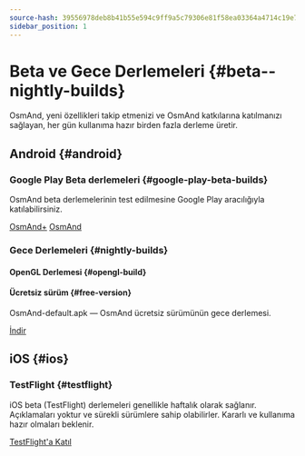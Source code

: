 ```yaml
---
source-hash: 39556978deb8b41b55e594c9ff9a5c79306e81f58ea03364a4714c19e79d3a98
sidebar_position: 1
---
```


# Beta ve Gece Derlemeleri {#beta--nightly-builds}

OsmAnd, yeni özellikleri takip etmenizi ve OsmAnd katkılarına katılmanızı sağlayan, her gün kullanıma hazır birden fazla derleme üretir.

## Android {#android}
### Google Play Beta derlemeleri {#google-play-beta-builds}
OsmAnd beta derlemelerinin test edilmesine Google Play aracılığıyla katılabilirsiniz.

<div class="button-row">
  <a class="button button--active" href="https://play.google.com/apps/testing/net.osmand.plus">OsmAnd+</a>
  <a class="button button--active" href="https://play.google.com/apps/testing/net.osmand">OsmAnd</a>
</div>

### Gece Derlemeleri {#nightly-builds}
#### OpenGL Derlemesi {#opengl-build}

#### Ücretsiz sürüm {#free-version}
OsmAnd-default.apk — OsmAnd ücretsiz sürümünün gece derlemesi.
<div>
  <a class="button button--active" href="https://download.osmand.net/latest-night-build/OsmAnd-default.apk">İndir</a>
</div>

## iOS {#ios}
### TestFlight {#testflight}
iOS beta (TestFlight) derlemeleri genellikle haftalık olarak sağlanır. Açıklamaları yoktur ve sürekli sürümlere sahip olabilirler. Kararlı ve kullanıma hazır olmaları beklenir.

<div>
  <a class="button button--active" href="https://testflight.apple.com/join/7poGNCKy">TestFlight'a Katıl</a>
</div>